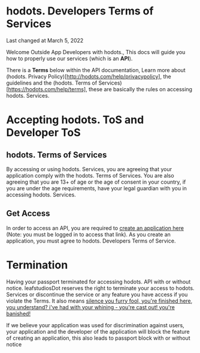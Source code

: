 # hodots. Developers Terms of Services
Last changed at March 5, 2022

Welcome Outside App Developers with hodots., This docs will guide you how to properly use our services (which is an **API**).

There is a **Terms** below within the API documentation, Learn more about (hodots. Privacy Policy)[http://hodots.com/help/privacypolicy], the guidelines and the (hodots. Terms of Services)[https://hodots.com/help/terms], these are basically the rules on accessing hodots. Services.

# Accepting hodots. ToS and Developer ToS
## hodots. Terms of Services
By accessing or using hodots. Services, you are agreeing that your application comply with the hodots. Terms of Services. You are also agreeing that you are 13+ of age or the age of consent in your country, if you are under the age requirements, have your legal guardian with you in accessing hodots. Services.
## Get Access
In order to access an API, you are required to [create an application here](https://hodots.com/developer) (Note: you must be logged in to access that link). As you create an application, you must agree to hodots. Developers Terms of Service.
# Termination
Having your passport terminated for accessing hodots. API with or without notice. leafstudiosDot reserves the right to terminate your access to hodots. Services or discontinue the service or any feature you have access if you violate the Terms. It also means [silence you furry fool, you're finished here, you understand? i've had with your whining - you're cast out! you're banished!](https://youtube.com/watch?v=AyMBu6cgA4E)

If we believe your application was used for discrimination against users, your application and the developer of the application will block the feature of creating an application, this also leads to passport block with or without notice